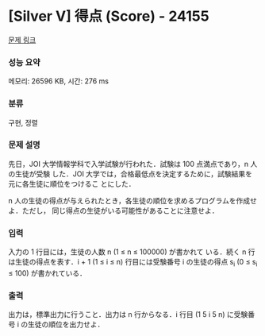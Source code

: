 # [Silver V] 得点 (Score) - 24155 

[문제 링크](https://www.acmicpc.net/problem/24155) 

### 성능 요약

메모리: 26596 KB, 시간: 276 ms

### 분류

구현, 정렬

### 문제 설명

<p>先日，JOI 大学情報学科で入学試験が行われた．試験は 100 点満点であり，n 人の生徒が受験 した．JOI 大学では，合格最低点を決定するために，試験結果を元に各生徒に順位をつけるこ とにした．</p>

<p>n 人の生徒の得点が与えられたとき，各生徒の順位を求めるプログラムを作成せよ．ただし， 同じ得点の生徒がいる可能性があることに注意せよ．</p>

### 입력 

 <p>入力の 1 行目には，生徒の人数 n (1 ≤ n ≤ 100000) が書かれて いる．続く n 行は生徒の得点を表す．i + 1 (1 ≤ i ≤ n) 行目には受験番号 i の生徒の得点 s<sub>i</sub> (0 ≤ s<sub>i</sub> ≤ 100) が書かれている．</p>

### 출력 

 <p>出力は，標準出力に行うこと．出力は n 行からなる．i 行目 (1 5 i 5 n) に受験番号 i の生徒の順位を出力せよ．</p>

